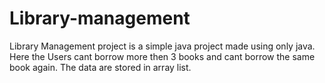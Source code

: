 # Library-management
Library Management project is a simple java project made using only java. Here the Users cant borrow more then 3 books and cant borrow the same book again. The data are stored in array list. 
